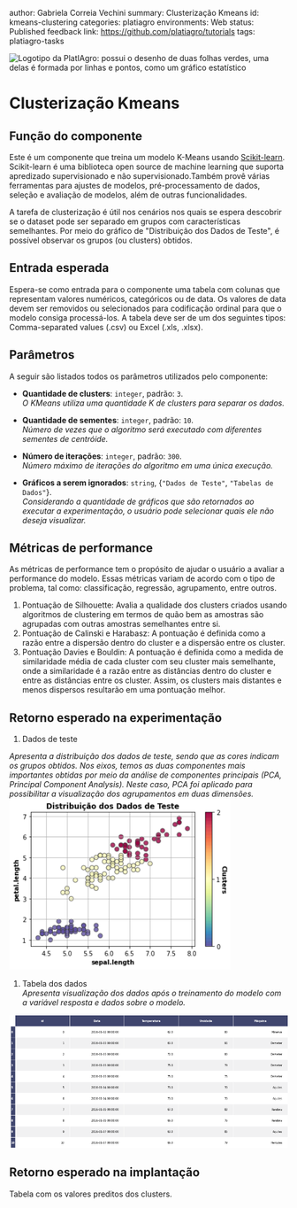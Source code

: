 author: Gabriela Correia Vechini
summary: Clusterização Kmeans
id: kmeans-clustering
categories: platiagro
environments: Web
status: Published
feedback link: https://github.com/platiagro/tutorials
tags: platiagro-tasks


![Logotipo da PlatIAgro: possui o desenho de duas folhas verdes, uma delas é formada por linhas e pontos, como um gráfico estatístico](img/logo.png)


# Clusterização Kmeans

## Função do componente

Este é um componente que treina um modelo K-Means usando [Scikit-learn](https://scikit-learn.org/stable/modules/generated/sklearn.cluster.KMeans.html). <br>
Scikit-learn é uma biblioteca open source de machine learning que suporta apredizado supervisionado e não supervisionado.Também provê várias ferramentas para ajustes de modelos, pré-processamento de dados, seleção e avaliação de modelos, além de outras funcionalidades.

A tarefa de clusterização é útil nos cenários nos quais se espera descobrir se o dataset pode ser separado em grupos com características semelhantes. Por meio do gráfico de "Distribuição dos Dados de Teste", é possível observar os grupos (ou clusters) obtidos.


## Entrada esperada

Espera-se como entrada para o componente uma tabela com colunas que representam valores numéricos, categóricos ou de data. Os valores de data devem ser removidos ou selecionados para codificação ordinal para que o modelo consiga processá-los. A tabela deve ser de um dos seguintes tipos: Comma-separated values (.csv) ou Excel (.xls, .xlsx).


## Parâmetros

A seguir são listados todos os parâmetros utilizados pelo componente:

- **Quantidade de clusters**: `integer`, padrão: `3`.<br>
<em>O KMeans utiliza uma quantidade K de clusters para separar os dados.</em>


- **Quantidade de sementes**: `integer`, padrão: `10`.<br>
<em>Número de vezes que o algoritmo será executado com diferentes sementes de centróide.</em>


- **Número de iterações**: `integer`, padrão: `300`.<br>
<em>Número máximo de iterações do algoritmo em uma única execução.</em>


- **Gráficos a serem ignorados**: `string`, {`"Dados de Teste"`, `"Tabelas de Dados"`}.<br>
<em>Considerando a quantidade de gráficos que são retornados ao executar a experimentação, o usuário pode selecionar quais ele não deseja visualizar.</em>


## Métricas de performance

As métricas de performance tem o propósito de ajudar o usuário a avaliar a performance do modelo. Essas métricas variam de acordo com o tipo de problema, tal como: classificação, regressão, agrupamento, entre outros.

1. Pontuação de Silhouette: Avalia a qualidade dos clusters criados usando algoritmos de clustering em termos de quão bem as amostras são agrupadas com outras amostras semelhantes entre si.
1. Pontuação de Calinski e Harabasz: A pontuação é definida como a razão entre a dispersão dentro do cluster e a dispersão entre os cluster.
1. Pontuação Davies e Bouldin: A pontuação é definida como a medida de similaridade média de cada cluster com seu cluster mais semelhante, onde a similaridade é a razão entre as distâncias dentro do cluster e entre as distâncias entre os cluster. Assim, os clusters mais distantes e menos dispersos resultarão em uma pontuação melhor.


## Retorno esperado na experimentação

1. Dados de teste<br> 

<em> Apresenta a distribuição dos dados de teste, sendo que as cores indicam os grupos obtidos. Nos eixos, temos as duas componentes mais importantes obtidas por meio da análise de componentes principais (PCA, Principal Component Analysis). Neste caso, PCA foi aplicado para possibilitar a visualização dos agrupamentos em duas dimensões. </em>
<img src="img/clustering/clustering_data_kmeans.png" width="400">

1. Tabela dos dados<br> <em>Apresenta visualização dos dados após o treinamento do modelo com a variável resposta e dados sobre o modelo.</em>
<img src="img/table.png" width="800">


## Retorno esperado na implantação

Tabela com os valores preditos dos clusters.
